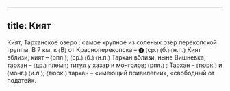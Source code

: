 
---
title: Кият
---
Кият, Тарханское озеро
: самое крупное из соленых озер перекопской группы. В 7 км. к ⦅В⦆ от Красноперекопска – ❶ ⦅ср.⦆ ⦅б.⦆ ⦅н.п.⦆ Кият вблизи; кият – ⦅рпл.⦆; ⦅ср.⦆ ⦅б.⦆ ⦅н.п.⦆ Тархан вблизи, ныне Вишневка; тархан – ⦅др.⦆ племя; титул у хазар и монголов; ⦅рпл.⦆ ; Тархан – ⦅тюрк.⦆ и ⦅монг.⦆ ⦅и.л.⦆; ⦅тюрк.⦆ тархан – «имеющий привилегии», «свободный от податей».
